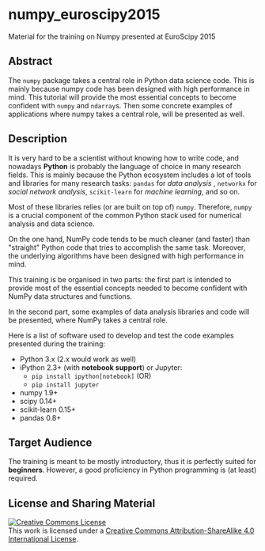 # numpy_euroscipy2015
Material for the training on Numpy presented at EuroScipy 2015

## Abstract

The `numpy` package takes a central role in 
Python data science code. This is mainly 
because numpy code has been designed with
high performance in mind. This tutorial
will provide the most essential concepts
to become confident with `numpy` and `ndarray`s.
Then some concrete examples of applications
where numpy takes a central role, will 
be presented as well.

## Description

It is very hard to be a scientist without knowing how to write code, 
and nowadays **Python** is probably the language of choice in many research fields.
This is mainly because the Python ecosystem includes a lot of tools and libraries 
for many research tasks:  `pandas` for *data analysis* , 
`networkx` for *social network analysis*, 
`scikit-learn` for *machine learning*, and so on.

Most of these libraries relies (or are built on top of) `numpy`.
Therefore, `numpy` is a crucial component of the common Python
stack used for numerical analysis and data science.

On the one hand, NumPy code tends to be much cleaner (and faster) than 
"straight" Python code that tries to accomplish the same task. 
Moreover, the underlying algorithms have 
been designed with high performance in mind.

This training is be organised in two parts: the first part is 
intended to provide most of the essential concepts 
needed to become confident with NumPy data structures and functions.

In the second part, some examples of data analysis libraries and code
will be presented, where NumPy takes a central role.

Here is a list of software used to develop and test the code examples presented
during the training:

* Python 3.x (2.x would work as well)
* iPython 2.3+ (with **notebook support**) or Jupyter: 
    * `pip install ipython[notebook]` (OR)
    * `pip install jupyter`
* numpy 1.9+
* scipy 0.14+
* scikit-learn 0.15+
* pandas 0.8+


## Target Audience

The training is meant to be mostly introductory, thus it is perfectly suited
for **beginners**. However, a good proficiency in Python programming is (at least)
required.

## License and Sharing Material

<a rel="license" href="http://creativecommons.org/licenses/by-sa/4.0/"><img alt="Creative Commons License" style="border-width:0" src="https://i.creativecommons.org/l/by-sa/4.0/80x15.png" /></a><br />This work is licensed under a <a rel="license" href="http://creativecommons.org/licenses/by-sa/4.0/">Creative Commons Attribution-ShareAlike 4.0 International License</a>.